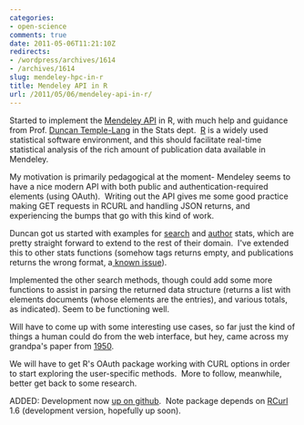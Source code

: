 ```yaml
---
categories:
- open-science
comments: true
date: 2011-05-06T11:21:10Z
redirects:
- /wordpress/archives/1614
- /archives/1614
slug: mendeley-hpc-in-r
title: Mendeley API in R
url: /2011/05/06/mendeley-api-in-r/
---
```


Started to implement the [Mendeley API](http://apidocs.mendeley.com/home/public-resources) in R, with much help and guidance from Prof. [Duncan Temple-Lang](http://www.stat.ucdavis.edu/~duncan/) in the Stats dept.  [R](http://www.r-project.org/) is a widely used statistical software environment, and this should facilitate real-time statistical analysis of the rich amount of publication data available in Mendeley.

My motivation is primarily pedagogical at the moment- Mendeley seems to have a nice modern API with both public and authentication-required elements (using OAuth).  Writing out the API gives me some good practice making GET requests in RCURL and handling JSON returns, and experiencing the bumps that go with this kind of work.

Duncan got us started with examples for [search](http://apidocs.mendeley.com/home/public-resources/search-terms) and [author](http://apidocs.mendeley.com/home/public-resources/stats-authors) stats, which are pretty straight forward to extend to the rest of their domain.  I've extended this to other stats functions (somehow tags returns empty, and publications returns the wrong format, a[ known issue](https://groups.google.com/d/topic/mendeley-open-api-developers/9rUZQBM7giQ/discussion)).

Implemented the other search methods, though could add some more functions to assist in parsing the returned data structure (returns a list with elements documents (whose elements are the entries), and various totals, as indicated). Seem to be functioning well.

Will have to come up with some interesting use cases, so far just the kind of things a human could do from the web interface, but hey, came across my grandpa's paper from [1950](http://api.mendeley.com/research/observations-on-the-flight-motor-of-diptera/).

We will have to get R's OAuth package working with CURL options in order to start exploring the user-specific methods.  More to follow, meanwhile, better get back to some research.

ADDED: Development now [up on github](https://github.com/cboettig/RMendeley).  Note package depends on [RCurl](http://cran.r-project.org/web/packages/RCurl/index.html) 1.6 (development version, hopefully up soon).
